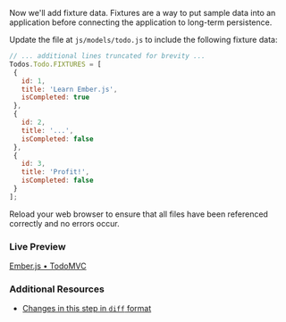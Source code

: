 Now we'll add fixture data. Fixtures are a way to put sample data into an application before connecting the application to long-term persistence.

Update the file at `js/models/todo.js` to include the following fixture data:

```javascript
// ... additional lines truncated for brevity ...
Todos.Todo.FIXTURES = [
 {
   id: 1,
   title: 'Learn Ember.js',
   isCompleted: true
 },
 {
   id: 2,
   title: '...',
   isCompleted: false
 },
 {
   id: 3,
   title: 'Profit!',
   isCompleted: false
 }
];
```

Reload your web browser to ensure that all files have been referenced correctly and no errors occur.

### Live Preview
<a class="jsbin-embed" href="http://jsbin.com/akoguw/2/embed?live">Ember.js • TodoMVC</a><script src="http://static.jsbin.com/js/embed.js"></script>

### Additional Resources

  * [Changes in this step in `diff` format](https://github.com/emberjs/quickstart-code-sample/commit/9e6e638f4d156399e38b17ae36e191d9cb1f2797)
